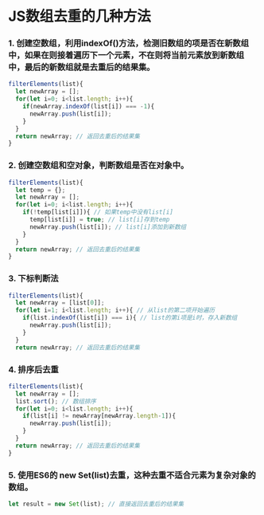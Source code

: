 # JS数组去重的几种方法
### 1. 创建空数组，利用indexOf()方法，检测旧数组的项是否在新数组中，如果在则接着遍历下一个元素，不在则将当前元素放到新数组中，最后的新数组就是去重后的结果集。
```js
filterElements(list){
  let newArray = [];
  for(let i=0; i<list.length; i++){
    if(newArray.indexOf(list[i]) === -1){
      newArray.push(list[i]);
    }
  }
  return newArray; // 返回去重后的结果集
}
```
### 2. 创建空数组和空对象，判断数组是否在对象中。
```js
filterElements(list){
  let temp = {};
  let newArray = [];
  for(let i=0; i<list.length; i++){
    if(!temp[list[i]]){ // 如果temp中没有list[i]
      temp[list[i]] = true; // list[i]存到temp
      newArray.push(list[i]); // list[i]添加到新数组
    }
  }
  return newArray; // 返回去重后的结果集
}
```

### 3. 下标判断法
```js
filterElements(list){
  let newArray = [list[0]];
  for(let i=1; i<list.length; i++){ // 从list的第二项开始遍历
    if(list.indexOf(list[i]) === i){ // list的第i项是i时，存入新数组
      newArray.push(list[i]);
    }
  }
  return newArray; // 返回去重后的结果集
```

### 4. 排序后去重
```js
filterElements(list){
  let newArray = [];
  list.sort(); // 数组排序
  for(let i=0; i<list.length; i++){
    if(list[i] != newArray[newArray.length-1]){
      newArray.push(list[i]);
    }
  }
  return newArray; // 返回去重后的结果集
}
```

### 5. 使用ES6的 new Set(list)去重，这种去重不适合元素为复杂对象的数组。
```js
let result = new Set(list); // 直接返回去重后的结果集
```